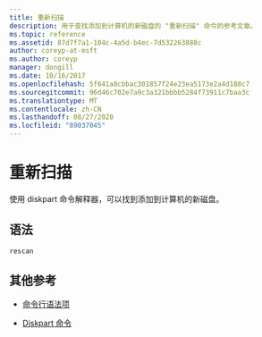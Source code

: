 ```yaml
---
title: 重新扫描
description: 用于查找添加到计算机的新磁盘的 "重新扫描" 命令的参考文章。
ms.topic: reference
ms.assetid: 87d7f7a1-104c-4a5d-b4ec-7d532263888c
author: coreyp-at-msft
ms.author: coreyp
manager: dongill
ms.date: 10/16/2017
ms.openlocfilehash: 5f641a8cbbac301857f24e23ea5173e2a4d188c7
ms.sourcegitcommit: 96d46c702e7a9c3a321bbbb5284f73911c7baa3c
ms.translationtype: MT
ms.contentlocale: zh-CN
ms.lasthandoff: 08/27/2020
ms.locfileid: "89037045"
---
```

# <a name="rescan"></a>重新扫描

使用 diskpart 命令解释器，可以找到添加到计算机的新磁盘。

## <a name="syntax"></a>语法

```
rescan
```

## <a name="additional-references"></a>其他参考

- [命令行语法项](command-line-syntax-key.md)

- [Diskpart 命令](diskpart.md)